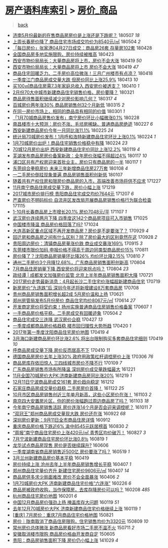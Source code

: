 [房产语料库索引](../../README.md)  > [房价_商品](房价_商品.md)
====
> [back](../README.md)

- [济南5月份最新的在售商品房房价是上涨还是下跌呢？](http://jkwz.applinzi.com/ittc/7100406007975117841.html#%E6%B5%8E%E5%8D%975%E6%9C%88%E4%BB%BD%E6%9C%80%E6%96%B0%E7%9A%84%E5%9C%A8%E5%94%AE%E5%95%86%E5%93%81%E6%88%BF%E6%88%BF%E4%BB%B7%E6%98%AF%E4%B8%8A%E6%B6%A8%E8%BF%98%E6%98%AF%E4%B8%8B%E8%B7%8C%E5%91%A2%EF%BC%9F) 180507 *18* 
- [上周长春房价降了 商品住宅市场成交均价为8540元/㎡](http://jkwz.applinzi.com/ittc/7099195589294294026.html#%E4%B8%8A%E5%91%A8%E9%95%BF%E6%98%A5%E6%88%BF%E4%BB%B7%E9%99%8D%E4%BA%86+%E5%95%86%E5%93%81%E4%BD%8F%E5%AE%85%E5%B8%82%E5%9C%BA%E6%88%90%E4%BA%A4%E5%9D%87%E4%BB%B7%E4%B8%BA8540%E5%85%83%2F%E3%8E%A1) 180504 *2* 
- [「每日房价」张家港04月27日成交：商品房26套 存量房102套](http://jkwz.applinzi.com/ittc/7097075658314482694.html#%E3%80%8C%E6%AF%8F%E6%97%A5%E6%88%BF%E4%BB%B7%E3%80%8D%E5%BC%A0%E5%AE%B6%E6%B8%AF04%E6%9C%8827%E6%97%A5%E6%88%90%E4%BA%A4%EF%BC%9A%E5%95%86%E5%93%81%E6%88%BF26%E5%A5%97+%E5%AD%98%E9%87%8F%E6%88%BF102%E5%A5%97) 180428  
- [全国商品房多地实施限购，房价持续被推高](http://jkwz.applinzi.com/ittc/7095176259426583562.html#%E5%85%A8%E5%9B%BD%E5%95%86%E5%93%81%E6%88%BF%E5%A4%9A%E5%9C%B0%E5%AE%9E%E6%96%BD%E9%99%90%E8%B4%AD%EF%BC%8C%E6%88%BF%E4%BB%B7%E6%8C%81%E7%BB%AD%E8%A2%AB%E6%8E%A8%E9%AB%98) 180423  
- [西安市物价局局长：大量商品房将上市，房价不会大涨](http://jkwz.applinzi.com/ittc/7093714746543178769.html#%E8%A5%BF%E5%AE%89%E5%B8%82%E7%89%A9%E4%BB%B7%E5%B1%80%E5%B1%80%E9%95%BF%EF%BC%9A%E5%A4%A7%E9%87%8F%E5%95%86%E5%93%81%E6%88%BF%E5%B0%86%E4%B8%8A%E5%B8%82%EF%BC%8C%E6%88%BF%E4%BB%B7%E4%B8%8D%E4%BC%9A%E5%A4%A7%E6%B6%A8) 180419 *50* 
- [西安市物价局局长：大量商品房将上市 房价不会大涨](http://jkwz.applinzi.com/ittc/7093589482286875658.html#%E8%A5%BF%E5%AE%89%E5%B8%82%E7%89%A9%E4%BB%B7%E5%B1%80%E5%B1%80%E9%95%BF%EF%BC%9A%E5%A4%A7%E9%87%8F%E5%95%86%E5%93%81%E6%88%BF%E5%B0%86%E4%B8%8A%E5%B8%82+%E6%88%BF%E4%BB%B7%E4%B8%8D%E4%BC%9A%E5%A4%A7%E6%B6%A8) 180419 *47* 
- [商品住宅回暖乏力、二手房价高位微涨！三月广州楼市有点凉？](http://jkwz.applinzi.com/ittc/7093274717429695505.html#%E5%95%86%E5%93%81%E4%BD%8F%E5%AE%85%E5%9B%9E%E6%9A%96%E4%B9%8F%E5%8A%9B%E3%80%81%E4%BA%8C%E6%89%8B%E6%88%BF%E4%BB%B7%E9%AB%98%E4%BD%8D%E5%BE%AE%E6%B6%A8%EF%BC%81%E4%B8%89%E6%9C%88%E5%B9%BF%E5%B7%9E%E6%A5%BC%E5%B8%82%E6%9C%89%E7%82%B9%E5%87%89%EF%BC%9F) 180418  
- [一季度江门商品房成交量大跌 但房价同比上涨25.9%](http://jkwz.applinzi.com/ittc/7091385241954681863.html#%E4%B8%80%E5%AD%A3%E5%BA%A6%E6%B1%9F%E9%97%A8%E5%95%86%E5%93%81%E6%88%BF%E6%88%90%E4%BA%A4%E9%87%8F%E5%A4%A7%E8%B7%8C+%E4%BD%86%E6%88%BF%E4%BB%B7%E5%90%8C%E6%AF%94%E4%B8%8A%E6%B6%A825.9%25) 180413 *10* 
- [买100㎡商品住房需7.3年家庭总收入 西安房价被透支？](http://jkwz.applinzi.com/ittc/7090262653031416842.html#%E4%B9%B0100%E3%8E%A1%E5%95%86%E5%93%81%E4%BD%8F%E6%88%BF%E9%9C%807.3%E5%B9%B4%E5%AE%B6%E5%BA%AD%E6%80%BB%E6%94%B6%E5%85%A5+%E8%A5%BF%E5%AE%89%E6%88%BF%E4%BB%B7%E8%A2%AB%E9%80%8F%E6%94%AF%EF%BC%9F) 180410 *1* 
- [2月份70大中城市新建商品住宅销售价格，房价要降？](http://jkwz.applinzi.com/ittc/7083028599508829201.html#2%E6%9C%88%E4%BB%BD70%E5%A4%A7%E4%B8%AD%E5%9F%8E%E5%B8%82%E6%96%B0%E5%BB%BA%E5%95%86%E5%93%81%E4%BD%8F%E5%AE%85%E9%94%80%E5%94%AE%E4%BB%B7%E6%A0%BC%EF%BC%8C%E6%88%BF%E4%BB%B7%E8%A6%81%E9%99%8D%EF%BC%9F) 180321  
- [商品房待售面积继续减少对房价影响几何？](http://jkwz.applinzi.com/ittc/7081568436943848454.html#%E5%95%86%E5%93%81%E6%88%BF%E5%BE%85%E5%94%AE%E9%9D%A2%E7%A7%AF%E7%BB%A7%E7%BB%AD%E5%87%8F%E5%B0%91%E5%AF%B9%E6%88%BF%E4%BB%B7%E5%BD%B1%E5%93%8D%E5%87%A0%E4%BD%95%EF%BC%9F) 180317 *4* 
- [百城房价两年涨30% 商品房销售创32个月新低](http://jkwz.applinzi.com/ittc/7080718756005544977.html#%E7%99%BE%E5%9F%8E%E6%88%BF%E4%BB%B7%E4%B8%A4%E5%B9%B4%E6%B6%A830%25+%E5%95%86%E5%93%81%E6%88%BF%E9%94%80%E5%94%AE%E5%88%9B32%E4%B8%AA%E6%9C%88%E6%96%B0%E4%BD%8E) 180315 *2* 
- [在同一房价市场上，相同的商品具有相同的价值](http://jkwz.applinzi.com/ittc/7075540560134013959.html#%E5%9C%A8%E5%90%8C%E4%B8%80%E6%88%BF%E4%BB%B7%E5%B8%82%E5%9C%BA%E4%B8%8A%EF%BC%8C%E7%9B%B8%E5%90%8C%E7%9A%84%E5%95%86%E5%93%81%E5%85%B7%E6%9C%89%E7%9B%B8%E5%90%8C%E7%9A%84%E4%BB%B7%E5%80%BC) 180301 *1* 
- [「1月70城商品房售价发布」南宁房价环比小幅微涨0.1%](http://jkwz.applinzi.com/ittc/7074921329042392080.html#%E3%80%8C1%E6%9C%8870%E5%9F%8E%E5%95%86%E5%93%81%E6%88%BF%E5%94%AE%E4%BB%B7%E5%8F%91%E5%B8%83%E3%80%8D%E5%8D%97%E5%AE%81%E6%88%BF%E4%BB%B7%E7%8E%AF%E6%AF%94%E5%B0%8F%E5%B9%85%E5%BE%AE%E6%B6%A80.1%25) 180228  
- [南昌楼市十大预测：房价不涨、毛坯房稀缺、普通商品房绝迹](http://jkwz.applinzi.com/ittc/7074815145346073617.html#%E5%8D%97%E6%98%8C%E6%A5%BC%E5%B8%82%E5%8D%81%E5%A4%A7%E9%A2%84%E6%B5%8B%EF%BC%9A%E6%88%BF%E4%BB%B7%E4%B8%8D%E6%B6%A8%E3%80%81%E6%AF%9B%E5%9D%AF%E6%88%BF%E7%A8%80%E7%BC%BA%E3%80%81%E6%99%AE%E9%80%9A%E5%95%86%E5%93%81%E6%88%BF%E7%BB%9D%E8%BF%B9) 180227 *6* 
- [西安新建商品房价今年一月同比涨11.1%](http://jkwz.applinzi.com/ittc/7073921777942397962.html#%E8%A5%BF%E5%AE%89%E6%96%B0%E5%BB%BA%E5%95%86%E5%93%81%E6%88%BF%E4%BB%B7%E4%BB%8A%E5%B9%B4%E4%B8%80%E6%9C%88%E5%90%8C%E6%AF%94%E6%B6%A811.1%25) 180225 *24* 
- [统计局70城房价发布！1月呼和浩特新建商品住宅环比上涨0.1%](http://jkwz.applinzi.com/ittc/7073796749326287883.html#%E7%BB%9F%E8%AE%A1%E5%B1%8070%E5%9F%8E%E6%88%BF%E4%BB%B7%E5%8F%91%E5%B8%83%EF%BC%811%E6%9C%88%E5%91%BC%E5%92%8C%E6%B5%A9%E7%89%B9%E6%96%B0%E5%BB%BA%E5%95%86%E5%93%81%E4%BD%8F%E5%AE%85%E7%8E%AF%E6%AF%94%E4%B8%8A%E6%B6%A80.1%25) 180224 *1* 
- [1月70城房价出炉！商品住宅销售价格稳中有降](http://jkwz.applinzi.com/ittc/7073586058996745232.html#1%E6%9C%8870%E5%9F%8E%E6%88%BF%E4%BB%B7%E5%87%BA%E7%82%89%EF%BC%81%E5%95%86%E5%93%81%E4%BD%8F%E5%AE%85%E9%94%80%E5%94%AE%E4%BB%B7%E6%A0%BC%E7%A8%B3%E4%B8%AD%E6%9C%89%E9%99%8D) 180224 *23* 
- [70城12月房价出炉 西安新建商品住宅价同比上涨12.2%](http://jkwz.applinzi.com/ittc/7060222346659365895.html#70%E5%9F%8E12%E6%9C%88%E6%88%BF%E4%BB%B7%E5%87%BA%E7%82%89+%E8%A5%BF%E5%AE%89%E6%96%B0%E5%BB%BA%E5%95%86%E5%93%81%E4%BD%8F%E5%AE%85%E4%BB%B7%E5%90%8C%E6%AF%94%E4%B8%8A%E6%B6%A812.2%25) 180119 *4* 
- [芜湖发布商品房房价备案新政：全年房价涨幅不得超过4%](http://jkwz.applinzi.com/ittc/7059562482333385735.html#%E8%8A%9C%E6%B9%96%E5%8F%91%E5%B8%83%E5%95%86%E5%93%81%E6%88%BF%E6%88%BF%E4%BB%B7%E5%A4%87%E6%A1%88%E6%96%B0%E6%94%BF%EF%BC%9A%E5%85%A8%E5%B9%B4%E6%88%BF%E4%BB%B7%E6%B6%A8%E5%B9%85%E4%B8%8D%E5%BE%97%E8%B6%85%E8%BF%874%25) 180117 *10* 
- [浦口区共有产权房迎来首批业主，房价只有商品房的一半](http://jkwz.applinzi.com/ittc/7059484899969336336.html#%E6%B5%A6%E5%8F%A3%E5%8C%BA%E5%85%B1%E6%9C%89%E4%BA%A7%E6%9D%83%E6%88%BF%E8%BF%8E%E6%9D%A5%E9%A6%96%E6%89%B9%E4%B8%9A%E4%B8%BB%EF%BC%8C%E6%88%BF%E4%BB%B7%E5%8F%AA%E6%9C%89%E5%95%86%E5%93%81%E6%88%BF%E7%9A%84%E4%B8%80%E5%8D%8A) 180117 *1* 
- [东莞组合拳稳房价 未来三年新增商品住房27万套](http://jkwz.applinzi.com/ittc/7056186077285450759.html#%E4%B8%9C%E8%8E%9E%E7%BB%84%E5%90%88%E6%8B%B3%E7%A8%B3%E6%88%BF%E4%BB%B7+%E6%9C%AA%E6%9D%A5%E4%B8%89%E5%B9%B4%E6%96%B0%E5%A2%9E%E5%95%86%E5%93%81%E4%BD%8F%E6%88%BF27%E4%B8%87%E5%A5%97) 180108 *4* 
- [一二手房价倒挂现象普遍 商品房销售面积创新低](http://jkwz.applinzi.com/ittc/7055750882610643974.html#%E4%B8%80%E4%BA%8C%E6%89%8B%E6%88%BF%E4%BB%B7%E5%80%92%E6%8C%82%E7%8E%B0%E8%B1%A1%E6%99%AE%E9%81%8D+%E5%95%86%E5%93%81%E6%88%BF%E9%94%80%E5%94%AE%E9%9D%A2%E7%A7%AF%E5%88%9B%E6%96%B0%E4%BD%8E) 180107  
- [随着共有产权住房和限房价商品房的入市，高端改善市场将供不应求](http://jkwz.applinzi.com/ittc/7051782159147205648.html#%E9%9A%8F%E7%9D%80%E5%85%B1%E6%9C%89%E4%BA%A7%E6%9D%83%E4%BD%8F%E6%88%BF%E5%92%8C%E9%99%90%E6%88%BF%E4%BB%B7%E5%95%86%E5%93%81%E6%88%BF%E7%9A%84%E5%85%A5%E5%B8%82%EF%BC%8C%E9%AB%98%E7%AB%AF%E6%94%B9%E5%96%84%E5%B8%82%E5%9C%BA%E5%B0%86%E4%BE%9B%E4%B8%8D%E5%BA%94%E6%B1%82) 171227  
- [11月南宁商品住房成交量下跌，房价小幅上涨](http://jkwz.applinzi.com/ittc/7048721266586944528.html#11%E6%9C%88%E5%8D%97%E5%AE%81%E5%95%86%E5%93%81%E4%BD%8F%E6%88%BF%E6%88%90%E4%BA%A4%E9%87%8F%E4%B8%8B%E8%B7%8C%EF%BC%8C%E6%88%BF%E4%BB%B7%E5%B0%8F%E5%B9%85%E4%B8%8A%E6%B6%A8) 171219  
- [2017城市房价排行榜 贵阳商品住宅成交均价7644元](http://jkwz.applinzi.com/ittc/7044307843568632848.html#2017%E5%9F%8E%E5%B8%82%E6%88%BF%E4%BB%B7%E6%8E%92%E8%A1%8C%E6%A6%9C+%E8%B4%B5%E9%98%B3%E5%95%86%E5%93%81%E4%BD%8F%E5%AE%85%E6%88%90%E4%BA%A4%E5%9D%87%E4%BB%B77644%E5%85%83) 171207 *6* 
- [严查房价不明码标价 自流井区发改局开展商品房销售价格行为联合检查](http://jkwz.applinzi.com/ittc/7036220907796825105.html#%E4%B8%A5%E6%9F%A5%E6%88%BF%E4%BB%B7%E4%B8%8D%E6%98%8E%E7%A0%81%E6%A0%87%E4%BB%B7+%E8%87%AA%E6%B5%81%E4%BA%95%E5%8C%BA%E5%8F%91%E6%94%B9%E5%B1%80%E5%BC%80%E5%B1%95%E5%95%86%E5%93%81%E6%88%BF%E9%94%80%E5%94%AE%E4%BB%B7%E6%A0%BC%E8%A1%8C%E4%B8%BA%E8%81%94%E5%90%88%E6%A3%80%E6%9F%A5) 171115  
- [1-10月长春商品房上市增长20.1% 房价7048元/平](http://jkwz.applinzi.com/ittc/7033158824146502672.html#1-10%E6%9C%88%E9%95%BF%E6%98%A5%E5%95%86%E5%93%81%E6%88%BF%E4%B8%8A%E5%B8%82%E5%A2%9E%E9%95%BF20.1%25+%E6%88%BF%E4%BB%B77048%E5%85%83%2F%E5%B9%B3) 171107 *1* 
- [武汉房价连续两月下降 四季度这142个商品房项目可入市销售](http://jkwz.applinzi.com/ittc/7028430849173881873.html#%E6%AD%A6%E6%B1%89%E6%88%BF%E4%BB%B7%E8%BF%9E%E7%BB%AD%E4%B8%A4%E6%9C%88%E4%B8%8B%E9%99%8D+%E5%9B%9B%E5%AD%A3%E5%BA%A6%E8%BF%99142%E4%B8%AA%E5%95%86%E5%93%81%E6%88%BF%E9%A1%B9%E7%9B%AE%E5%8F%AF%E5%85%A5%E5%B8%82%E9%94%80%E5%94%AE) 171025  
- [中国楼市降温 商品房价格回落了吗?](http://jkwz.applinzi.com/ittc/7027975445612594192.html#%E4%B8%AD%E5%9B%BD%E6%A5%BC%E5%B8%82%E9%99%8D%E6%B8%A9+%E5%95%86%E5%93%81%E6%88%BF%E4%BB%B7%E6%A0%BC%E5%9B%9E%E8%90%BD%E4%BA%86%E5%90%97%3F) 171024  
- [大连高新区重点区域不再开发商品房？房价是不是要涨了？](http://jkwz.applinzi.com/ittc/7018674674379260944.html#%E5%A4%A7%E8%BF%9E%E9%AB%98%E6%96%B0%E5%8C%BA%E9%87%8D%E7%82%B9%E5%8C%BA%E5%9F%9F%E4%B8%8D%E5%86%8D%E5%BC%80%E5%8F%91%E5%95%86%E5%93%81%E6%88%BF%EF%BC%9F%E6%88%BF%E4%BB%B7%E6%98%AF%E4%B8%8D%E6%98%AF%E8%A6%81%E6%B6%A8%E4%BA%86%EF%BC%9F) 170929 *4* 
- [回迁房和商品房之间有什么区别？除了房价最大的区别竟然在这](http://jkwz.applinzi.com/ittc/7018435514062078993.html#%E5%9B%9E%E8%BF%81%E6%88%BF%E5%92%8C%E5%95%86%E5%93%81%E6%88%BF%E4%B9%8B%E9%97%B4%E6%9C%89%E4%BB%80%E4%B9%88%E5%8C%BA%E5%88%AB%EF%BC%9F%E9%99%A4%E4%BA%86%E6%88%BF%E4%BB%B7%E6%9C%80%E5%A4%A7%E7%9A%84%E5%8C%BA%E5%88%AB%E7%AB%9F%E7%84%B6%E5%9C%A8%E8%BF%99) 170928 *2* 
- [贵阳周边房价：清镇商品房量涨价跌 商业成交暴涨169%](http://jkwz.applinzi.com/ittc/7013581913711969297.html#%E8%B4%B5%E9%98%B3%E5%91%A8%E8%BE%B9%E6%88%BF%E4%BB%B7%EF%BC%9A%E6%B8%85%E9%95%87%E5%95%86%E5%93%81%E6%88%BF%E9%87%8F%E6%B6%A8%E4%BB%B7%E8%B7%8C+%E5%95%86%E4%B8%9A%E6%88%90%E4%BA%A4%E6%9A%B4%E6%B6%A8169%25) 170915 *3* 
- [东莞楼市限价加码 申报价格不得高于周边同类型商品房价15%](http://jkwz.applinzi.com/ittc/7000572525069992977.html#%E4%B8%9C%E8%8E%9E%E6%A5%BC%E5%B8%82%E9%99%90%E4%BB%B7%E5%8A%A0%E7%A0%81+%E7%94%B3%E6%8A%A5%E4%BB%B7%E6%A0%BC%E4%B8%8D%E5%BE%97%E9%AB%98%E4%BA%8E%E5%91%A8%E8%BE%B9%E5%90%8C%E7%B1%BB%E5%9E%8B%E5%95%86%E5%93%81%E6%88%BF%E4%BB%B715%25) 170811  
- [房价降了？沈阳商品房销量环比降26% 均价环比降2.15%](http://jkwz.applinzi.com/ittc/7000182414595589136.html#%E6%88%BF%E4%BB%B7%E9%99%8D%E4%BA%86%EF%BC%9F%E6%B2%88%E9%98%B3%E5%95%86%E5%93%81%E6%88%BF%E9%94%80%E9%87%8F%E7%8E%AF%E6%AF%94%E9%99%8D26%25+%E5%9D%87%E4%BB%B7%E7%8E%AF%E6%AF%94%E9%99%8D2.15%25) 170810 *7* 
- [通州二手房价3个月降12.68%，广东商品房销售面积创新高](http://jkwz.applinzi.com/ittc/6997982419360416785.html#%E9%80%9A%E5%B7%9E%E4%BA%8C%E6%89%8B%E6%88%BF%E4%BB%B73%E4%B8%AA%E6%9C%88%E9%99%8D12.68%25%EF%BC%8C%E5%B9%BF%E4%B8%9C%E5%95%86%E5%93%81%E6%88%BF%E9%94%80%E5%94%AE%E9%9D%A2%E7%A7%AF%E5%88%9B%E6%96%B0%E9%AB%98) 170804  
- [7月商品住房销量下降 西安房价将迎来拐点吗？](http://jkwz.applinzi.com/ittc/6997896557373162513.html#7%E6%9C%88%E5%95%86%E5%93%81%E4%BD%8F%E6%88%BF%E9%94%80%E9%87%8F%E4%B8%8B%E9%99%8D+%E8%A5%BF%E5%AE%89%E6%88%BF%E4%BB%B7%E5%B0%86%E8%BF%8E%E6%9D%A5%E6%8B%90%E7%82%B9%E5%90%97%EF%BC%9F) 170804 *23* 
- [政经谭 | 成都发文加强房价监管 北京上半年商品房销售面积大降](http://jkwz.applinzi.com/ittc/6992585056626148112.html#%E6%94%BF%E7%BB%8F%E8%B0%AD+%7C+%E6%88%90%E9%83%BD%E5%8F%91%E6%96%87%E5%8A%A0%E5%BC%BA%E6%88%BF%E4%BB%B7%E7%9B%91%E7%AE%A1+%E5%8C%97%E4%BA%AC%E4%B8%8A%E5%8D%8A%E5%B9%B4%E5%95%86%E5%93%81%E6%88%BF%E9%94%80%E5%94%AE%E9%9D%A2%E7%A7%AF%E5%A4%A7%E9%99%8D) 170721  
- [2017房价走势最新消息：4月起长沙二手住宅价涨幅超新建商品住宅](http://jkwz.applinzi.com/ittc/6991945395725665296.html#2017%E6%88%BF%E4%BB%B7%E8%B5%B0%E5%8A%BF%E6%9C%80%E6%96%B0%E6%B6%88%E6%81%AF%EF%BC%9A4%E6%9C%88%E8%B5%B7%E9%95%BF%E6%B2%99%E4%BA%8C%E6%89%8B%E4%BD%8F%E5%AE%85%E4%BB%B7%E6%B6%A8%E5%B9%85%E8%B6%85%E6%96%B0%E5%BB%BA%E5%95%86%E5%93%81%E4%BD%8F%E5%AE%85) 170719  
- [新房房价“九连跌”后 深圳今年还将新增建设8万套商品房](http://jkwz.applinzi.com/ittc/6987968117022917648.html#%E6%96%B0%E6%88%BF%E6%88%BF%E4%BB%B7%E2%80%9C%E4%B9%9D%E8%BF%9E%E8%B7%8C%E2%80%9D%E5%90%8E+%E6%B7%B1%E5%9C%B3%E4%BB%8A%E5%B9%B4%E8%BF%98%E5%B0%86%E6%96%B0%E5%A2%9E%E5%BB%BA%E8%AE%BE8%E4%B8%87%E5%A5%97%E5%95%86%E5%93%81%E6%88%BF) 170708  
- [贵州商品房销售面积增长超2成 5月房价温和上扬](http://jkwz.applinzi.com/ittc/6981640296126219268.html#%E8%B4%B5%E5%B7%9E%E5%95%86%E5%93%81%E6%88%BF%E9%94%80%E5%94%AE%E9%9D%A2%E7%A7%AF%E5%A2%9E%E9%95%BF%E8%B6%852%E6%88%90+5%E6%9C%88%E6%88%BF%E4%BB%B7%E6%B8%A9%E5%92%8C%E4%B8%8A%E6%89%AC) 170621  
- [郑州房管局发布5月份房价 商品住宅均价8067元/㎡](http://jkwz.applinzi.com/ittc/6978967705473254404.html#%E9%83%91%E5%B7%9E%E6%88%BF%E7%AE%A1%E5%B1%80%E5%8F%91%E5%B8%835%E6%9C%88%E4%BB%BD%E6%88%BF%E4%BB%B7+%E5%95%86%E5%93%81%E4%BD%8F%E5%AE%85%E5%9D%87%E4%BB%B78067%E5%85%83%2F%E3%8E%A1) 170614 *27* 
- [开发商定房价将受约束！扬州实施普通商品住房销售价格备案](http://jkwz.applinzi.com/ittc/6976445153328759813.html#%E5%BC%80%E5%8F%91%E5%95%86%E5%AE%9A%E6%88%BF%E4%BB%B7%E5%B0%86%E5%8F%97%E7%BA%A6%E6%9D%9F%EF%BC%81%E6%89%AC%E5%B7%9E%E5%AE%9E%E6%96%BD%E6%99%AE%E9%80%9A%E5%95%86%E5%93%81%E4%BD%8F%E6%88%BF%E9%94%80%E5%94%AE%E4%BB%B7%E6%A0%BC%E5%A4%87%E6%A1%88) 170607 *1* 
- [一手商品房价格平稳，二手房成交有回暖迹象](http://jkwz.applinzi.com/ittc/6963744942399685637.html#%E4%B8%80%E6%89%8B%E5%95%86%E5%93%81%E6%88%BF%E4%BB%B7%E6%A0%BC%E5%B9%B3%E7%A8%B3%EF%BC%8C%E4%BA%8C%E6%89%8B%E6%88%BF%E6%88%90%E4%BA%A4%E6%9C%89%E5%9B%9E%E6%9A%96%E8%BF%B9%E8%B1%A1) 170504 *2* 
- [商品住宅成交三连降 武汉房价企稳](http://jkwz.applinzi.com/ittc/6960841259848565765.html#%E5%95%86%E5%93%81%E4%BD%8F%E5%AE%85%E6%88%90%E4%BA%A4%E4%B8%89%E8%BF%9E%E9%99%8D+%E6%AD%A6%E6%B1%89%E6%88%BF%E4%BB%B7%E4%BC%81%E7%A8%B3) 170427 *13* 
- [一季度成都商品房价格趋稳 楼市回归理性大势所趋](http://jkwz.applinzi.com/ittc/6958671219585975301.html#%E4%B8%80%E5%AD%A3%E5%BA%A6%E6%88%90%E9%83%BD%E5%95%86%E5%93%81%E6%88%BF%E4%BB%B7%E6%A0%BC%E8%B6%8B%E7%A8%B3+%E6%A5%BC%E5%B8%82%E5%9B%9E%E5%BD%92%E7%90%86%E6%80%A7%E5%A4%A7%E5%8A%BF%E6%89%80%E8%B6%8B) 170420 *1* 
- [2017年第一季度沈阳商品住宅房价地图](http://jkwz.applinzi.com/ittc/6958293893845091333.html#2017%E5%B9%B4%E7%AC%AC%E4%B8%80%E5%AD%A3%E5%BA%A6%E6%B2%88%E9%98%B3%E5%95%86%E5%93%81%E4%BD%8F%E5%AE%85%E6%88%BF%E4%BB%B7%E5%9C%B0%E5%9B%BE) 170419 *4* 
- [3月海口新建商品房价环比涨2.6% 将出台限制购买多套商品住宅细则](http://jkwz.applinzi.com/ittc/6958184139642635269.html#3%E6%9C%88%E6%B5%B7%E5%8F%A3%E6%96%B0%E5%BB%BA%E5%95%86%E5%93%81%E6%88%BF%E4%BB%B7%E7%8E%AF%E6%AF%94%E6%B6%A82.6%25+%E5%B0%86%E5%87%BA%E5%8F%B0%E9%99%90%E5%88%B6%E8%B4%AD%E4%B9%B0%E5%A4%9A%E5%A5%97%E5%95%86%E5%93%81%E4%BD%8F%E5%AE%85%E7%BB%86%E5%88%99) 170419 *10* 
- [呼商品房成交量下降 房价反而居高不下](http://jkwz.applinzi.com/ittc/6954846971469759492.html#%E5%91%BC%E5%95%86%E5%93%81%E6%88%BF%E6%88%90%E4%BA%A4%E9%87%8F%E4%B8%8B%E9%99%8D+%E6%88%BF%E4%BB%B7%E5%8F%8D%E8%80%8C%E5%B1%85%E9%AB%98%E4%B8%8D%E4%B8%8B) 170410 *11* 
- [德国商品房房价五年上涨30% 政府用政策杠杆调控房价上涨](http://jkwz.applinzi.com/ittc/6941898994333778948.html#%E5%BE%B7%E5%9B%BD%E5%95%86%E5%93%81%E6%88%BF%E6%88%BF%E4%BB%B7%E4%BA%94%E5%B9%B4%E4%B8%8A%E6%B6%A830%25+%E6%94%BF%E5%BA%9C%E7%94%A8%E6%94%BF%E7%AD%96%E6%9D%A0%E6%9D%86%E8%B0%83%E6%8E%A7%E6%88%BF%E4%BB%B7%E4%B8%8A%E6%B6%A8) 170306 *76* 
- [商品房库存依旧惊人 三四线城市房价不降不行](http://jkwz.applinzi.com/ittc/6921056976137356292.html#%E5%95%86%E5%93%81%E6%88%BF%E5%BA%93%E5%AD%98%E4%BE%9D%E6%97%A7%E6%83%8A%E4%BA%BA+%E4%B8%89%E5%9B%9B%E7%BA%BF%E5%9F%8E%E5%B8%82%E6%88%BF%E4%BB%B7%E4%B8%8D%E9%99%8D%E4%B8%8D%E8%A1%8C) 170109 *7* 
- [广东商品房销售市场有所降温 深圳房价成交量跌幅最大](http://jkwz.applinzi.com/ittc/6913979053609845764.html#%E5%B9%BF%E4%B8%9C%E5%95%86%E5%93%81%E6%88%BF%E9%94%80%E5%94%AE%E5%B8%82%E5%9C%BA%E6%9C%89%E6%89%80%E9%99%8D%E6%B8%A9+%E6%B7%B1%E5%9C%B3%E6%88%BF%E4%BB%B7%E6%88%90%E4%BA%A4%E9%87%8F%E8%B7%8C%E5%B9%85%E6%9C%80%E5%A4%A7) 161221  
- [11月全国70城房价大PK:济南新建商品房同比涨20%](http://jkwz.applinzi.com/ittc/6913399865299436548.html#11%E6%9C%88%E5%85%A8%E5%9B%BD70%E5%9F%8E%E6%88%BF%E4%BB%B7%E5%A4%A7PK%3A%E6%B5%8E%E5%8D%97%E6%96%B0%E5%BB%BA%E5%95%86%E5%93%81%E6%88%BF%E5%90%8C%E6%AF%94%E6%B6%A820%25) 161219 *1* 
- [12月11日宁波商品房成交161套 房价趋向稳定](http://jkwz.applinzi.com/ittc/6910744105352430597.html#12%E6%9C%8811%E6%97%A5%E5%AE%81%E6%B3%A2%E5%95%86%E5%93%81%E6%88%BF%E6%88%90%E4%BA%A4161%E5%A5%97+%E6%88%BF%E4%BB%B7%E8%B6%8B%E5%90%91%E7%A8%B3%E5%AE%9A) 161212  
- [石家庄商品房成交量价趋稳 二手房房价首降！](http://jkwz.applinzi.com/ittc/6903314741836907524.html#%E7%9F%B3%E5%AE%B6%E5%BA%84%E5%95%86%E5%93%81%E6%88%BF%E6%88%90%E4%BA%A4%E9%87%8F%E4%BB%B7%E8%B6%8B%E7%A8%B3+%E4%BA%8C%E6%89%8B%E6%88%BF%E6%88%BF%E4%BB%B7%E9%A6%96%E9%99%8D%EF%BC%81) 161122 *25* 
- [10月市区商品房销售创近三年单月新高，这些小区房价在涨！](http://jkwz.applinzi.com/ittc/6896296236834882564.html#10%E6%9C%88%E5%B8%82%E5%8C%BA%E5%95%86%E5%93%81%E6%88%BF%E9%94%80%E5%94%AE%E5%88%9B%E8%BF%91%E4%B8%89%E5%B9%B4%E5%8D%95%E6%9C%88%E6%96%B0%E9%AB%98%EF%BC%8C%E8%BF%99%E4%BA%9B%E5%B0%8F%E5%8C%BA%E6%88%BF%E4%BB%B7%E5%9C%A8%E6%B6%A8%EF%BC%81) 161103 *2* 
- [南京四大安置房片区，你的房价涨幅跑过周边商品房了吗？](http://jkwz.applinzi.com/ittc/6896195491544433668.html#%E5%8D%97%E4%BA%AC%E5%9B%9B%E5%A4%A7%E5%AE%89%E7%BD%AE%E6%88%BF%E7%89%87%E5%8C%BA%EF%BC%8C%E4%BD%A0%E7%9A%84%E6%88%BF%E4%BB%B7%E6%B6%A8%E5%B9%85%E8%B7%91%E8%BF%87%E5%91%A8%E8%BE%B9%E5%95%86%E5%93%81%E6%88%BF%E4%BA%86%E5%90%97%EF%BC%9F) 161103 *18* 
- [今年南宁商品房销售活跃 房价连涨14个月是否会迎来调控呢？](http://jkwz.applinzi.com/ittc/6887751003591410693.html#%E4%BB%8A%E5%B9%B4%E5%8D%97%E5%AE%81%E5%95%86%E5%93%81%E6%88%BF%E9%94%80%E5%94%AE%E6%B4%BB%E8%B7%83+%E6%88%BF%E4%BB%B7%E8%BF%9E%E6%B6%A814%E4%B8%AA%E6%9C%88%E6%98%AF%E5%90%A6%E4%BC%9A%E8%BF%8E%E6%9D%A5%E8%B0%83%E6%8E%A7%E5%91%A2%EF%BC%9F) 161011 *7* 
- [“双冠王”郑州商品房成交量现大跌 房价还在涨](http://jkwz.applinzi.com/ittc/6880415100934030341.html#%E2%80%9C%E5%8F%8C%E5%86%A0%E7%8E%8B%E2%80%9D%E9%83%91%E5%B7%9E%E5%95%86%E5%93%81%E6%88%BF%E6%88%90%E4%BA%A4%E9%87%8F%E7%8E%B0%E5%A4%A7%E8%B7%8C+%E6%88%BF%E4%BB%B7%E8%BF%98%E5%9C%A8%E6%B6%A8) 160922 *68* 
- [深圳房价更新：9月11日全市商品住房详情](http://jkwz.applinzi.com/ittc/6876899687960937476.html#%E6%B7%B1%E5%9C%B3%E6%88%BF%E4%BB%B7%E6%9B%B4%E6%96%B0%EF%BC%9A9%E6%9C%8811%E6%97%A5%E5%85%A8%E5%B8%82%E5%95%86%E5%93%81%E4%BD%8F%E6%88%BF%E8%AF%A6%E6%83%85) 160912  
- [重庆商品房价格下跌近6% 渝中8545元跃居榜首](http://jkwz.applinzi.com/ittc/6872095575629104133.html#%E9%87%8D%E5%BA%86%E5%95%86%E5%93%81%E6%88%BF%E4%BB%B7%E6%A0%BC%E4%B8%8B%E8%B7%8C%E8%BF%916%25+%E6%B8%9D%E4%B8%AD8545%E5%85%83%E8%B7%83%E5%B1%85%E6%A6%9C%E9%A6%96) 160830 *2* 
- [“周报”南宁商品住宅房价上涨420元/㎡ 青秀区均价破万！](http://jkwz.applinzi.com/ittc/6871044946878006276.html#%E2%80%9C%E5%91%A8%E6%8A%A5%E2%80%9D%E5%8D%97%E5%AE%81%E5%95%86%E5%93%81%E4%BD%8F%E5%AE%85%E6%88%BF%E4%BB%B7%E4%B8%8A%E6%B6%A8420%E5%85%83%2F%E3%8E%A1+%E9%9D%92%E7%A7%80%E5%8C%BA%E5%9D%87%E4%BB%B7%E7%A0%B4%E4%B8%87%EF%BC%81) 160827 *3* 
- [7月宁波新建商品住宅房价环比涨0.8％](http://jkwz.applinzi.com/ittc/6868053099482186757.html#7%E6%9C%88%E5%AE%81%E6%B3%A2%E6%96%B0%E5%BB%BA%E5%95%86%E5%93%81%E4%BD%8F%E5%AE%85%E6%88%BF%E4%BB%B7%E7%8E%AF%E6%AF%94%E6%B6%A80.8%EF%BC%85) 160819 *1* 
- [龙华试点商品房现售 房价是否继续蹿升?](http://jkwz.applinzi.com/ittc/6840618658422064132.html#%E9%BE%99%E5%8D%8E%E8%AF%95%E7%82%B9%E5%95%86%E5%93%81%E6%88%BF%E7%8E%B0%E5%94%AE+%E6%88%BF%E4%BB%B7%E6%98%AF%E5%90%A6%E7%BB%A7%E7%BB%AD%E8%B9%BF%E5%8D%87%3F) 160606  
- [一季度湖南省商品房销售近500亿 房价要涨了吗？](http://jkwz.applinzi.com/ittc/6833854956318491653.html#%E4%B8%80%E5%AD%A3%E5%BA%A6%E6%B9%96%E5%8D%97%E7%9C%81%E5%95%86%E5%93%81%E6%88%BF%E9%94%80%E5%94%AE%E8%BF%91500%E4%BA%BF+%E6%88%BF%E4%BB%B7%E8%A6%81%E6%B6%A8%E4%BA%86%E5%90%97%EF%BC%9F) 160519 *1* 
- [3月兰州新建商品房价基本平稳](http://jkwz.applinzi.com/ittc/6822597640575255557.html#3%E6%9C%88%E5%85%B0%E5%B7%9E%E6%96%B0%E5%BB%BA%E5%95%86%E5%93%81%E6%88%BF%E4%BB%B7%E5%9F%BA%E6%9C%AC%E5%B9%B3%E7%A8%B3) 160419  
- [房价持续上涨 沧州去年上半年商品房销售增长平稳](http://jkwz.applinzi.com/ittc/6818270991847261188.html#%E6%88%BF%E4%BB%B7%E6%8C%81%E7%BB%AD%E4%B8%8A%E6%B6%A8+%E6%B2%A7%E5%B7%9E%E5%8E%BB%E5%B9%B4%E4%B8%8A%E5%8D%8A%E5%B9%B4%E5%95%86%E5%93%81%E6%88%BF%E9%94%80%E5%94%AE%E5%A2%9E%E9%95%BF%E5%B9%B3%E7%A8%B3) 160407 *1* 
- [郑州商品住宅量价齐升 新建住宅房价9606元/㎡](http://jkwz.applinzi.com/ittc/6818233452700632068.html#%E9%83%91%E5%B7%9E%E5%95%86%E5%93%81%E4%BD%8F%E5%AE%85%E9%87%8F%E4%BB%B7%E9%BD%90%E5%8D%87+%E6%96%B0%E5%BB%BA%E4%BD%8F%E5%AE%85%E6%88%BF%E4%BB%B79606%E5%85%83%2F%E3%8E%A1) 160407 *14* 
- [商品房供多求少局面难改 房价不会全面暴涨](http://jkwz.applinzi.com/ittc/6817771252538147845.html#%E5%95%86%E5%93%81%E6%88%BF%E4%BE%9B%E5%A4%9A%E6%B1%82%E5%B0%91%E5%B1%80%E9%9D%A2%E9%9A%BE%E6%94%B9+%E6%88%BF%E4%BB%B7%E4%B8%8D%E4%BC%9A%E5%85%A8%E9%9D%A2%E6%9A%B4%E6%B6%A8) 160406 *2* 
- [1月70城房价大PK 济南新建商品住宅价格“六连涨”](http://jkwz.applinzi.com/ittc/6803161739562583044.html#1%E6%9C%8870%E5%9F%8E%E6%88%BF%E4%BB%B7%E5%A4%A7PK+%E6%B5%8E%E5%8D%97%E6%96%B0%E5%BB%BA%E5%95%86%E5%93%81%E4%BD%8F%E5%AE%85%E4%BB%B7%E6%A0%BC%E2%80%9C%E5%85%AD%E8%BF%9E%E6%B6%A8%E2%80%9D) 160226 *6* 
- [商品房被政府收购，当作保障房，去库存降房价可以吗？](http://jkwz.applinzi.com/ittc/6796458402410660869.html#%E5%95%86%E5%93%81%E6%88%BF%E8%A2%AB%E6%94%BF%E5%BA%9C%E6%94%B6%E8%B4%AD%EF%BC%8C%E5%BD%93%E4%BD%9C%E4%BF%9D%E9%9A%9C%E6%88%BF%EF%BC%8C%E5%8E%BB%E5%BA%93%E5%AD%98%E9%99%8D%E6%88%BF%E4%BB%B7%E5%8F%AF%E4%BB%A5%E5%90%97%EF%BC%9F) 160208 *485* 
- [杭州商品住宅房价地图](http://jkwz.applinzi.com/ittc/6793889645184156677.html#%E6%9D%AD%E5%B7%9E%E5%95%86%E5%93%81%E4%BD%8F%E5%AE%85%E6%88%BF%E4%BB%B7%E5%9C%B0%E5%9B%BE) 160201 *6* 
- [中国12月商品房价强劲上扬 掩盖库存大问题](http://jkwz.applinzi.com/ittc/6789050963512001540.html#%E4%B8%AD%E5%9B%BD12%E6%9C%88%E5%95%86%E5%93%81%E6%88%BF%E4%BB%B7%E5%BC%BA%E5%8A%B2%E4%B8%8A%E6%89%AC+%E6%8E%A9%E7%9B%96%E5%BA%93%E5%AD%98%E5%A4%A7%E9%97%AE%E9%A2%98) 160119 *51* 
- [去年12月70城房价大PK 济南新建商品住宅价格继续上涨](http://jkwz.applinzi.com/ittc/6788940673541735429.html#%E5%8E%BB%E5%B9%B412%E6%9C%8870%E5%9F%8E%E6%88%BF%E4%BB%B7%E5%A4%A7PK+%E6%B5%8E%E5%8D%97%E6%96%B0%E5%BB%BA%E5%95%86%E5%93%81%E4%BD%8F%E5%AE%85%E4%BB%B7%E6%A0%BC%E7%BB%A7%E7%BB%AD%E4%B8%8A%E6%B6%A8) 160119 *1* 
- [[重庆] 7月房价：重庆7月商品住宅价格地图](http://jkwz.applinzi.com/ittc/547650615750565278.html#%5B%E9%87%8D%E5%BA%86%5D+7%E6%9C%88%E6%88%BF%E4%BB%B7%EF%BC%9A%E9%87%8D%E5%BA%867%E6%9C%88%E5%95%86%E5%93%81%E4%BD%8F%E5%AE%85%E4%BB%B7%E6%A0%BC%E5%9C%B0%E5%9B%BE) 150821  
- [房价｜陇南取消了商品住房限购，住宅销售均价为3320元](http://jkwz.applinzi.com/ittc/547650615608959117.html#%E6%88%BF%E4%BB%B7%EF%BD%9C%E9%99%87%E5%8D%97%E5%8F%96%E6%B6%88%E4%BA%86%E5%95%86%E5%93%81%E4%BD%8F%E6%88%BF%E9%99%90%E8%B4%AD%EF%BC%8C%E4%BD%8F%E5%AE%85%E9%94%80%E5%94%AE%E5%9D%87%E4%BB%B7%E4%B8%BA3320%E5%85%83) 150809 *10* 
- [常州房价总体微涨 新商品房看好市场二手房不温不火](http://jkwz.applinzi.com/ittc/547650615031961053.html#%E5%B8%B8%E5%B7%9E%E6%88%BF%E4%BB%B7%E6%80%BB%E4%BD%93%E5%BE%AE%E6%B6%A8+%E6%96%B0%E5%95%86%E5%93%81%E6%88%BF%E7%9C%8B%E5%A5%BD%E5%B8%82%E5%9C%BA%E4%BA%8C%E6%89%8B%E6%88%BF%E4%B8%8D%E6%B8%A9%E4%B8%8D%E7%81%AB) 150711 *2* 
- [安徽取消楼市限购 商品房价格由开发商自定](http://jkwz.applinzi.com/ittc/547650611413682816.html#%E5%AE%89%E5%BE%BD%E5%8F%96%E6%B6%88%E6%A5%BC%E5%B8%82%E9%99%90%E8%B4%AD+%E5%95%86%E5%93%81%E6%88%BF%E4%BB%B7%E6%A0%BC%E7%94%B1%E5%BC%80%E5%8F%91%E5%95%86%E8%87%AA%E5%AE%9A) 150605  
- [贵阳：商品房销售面积下降 房价仍小幅上涨](http://jkwz.applinzi.com/ittc/547650611376921386.html#%E8%B4%B5%E9%98%B3%EF%BC%9A%E5%95%86%E5%93%81%E6%88%BF%E9%94%80%E5%94%AE%E9%9D%A2%E7%A7%AF%E4%B8%8B%E9%99%8D+%E6%88%BF%E4%BB%B7%E4%BB%8D%E5%B0%8F%E5%B9%85%E4%B8%8A%E6%B6%A8) 141029 *4* 
